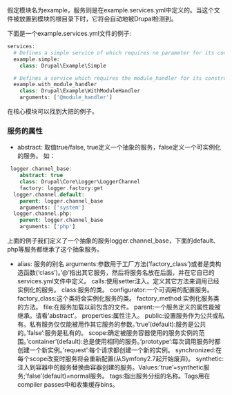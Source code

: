 假定模块名为example，服务则是在example.services.yml中定义的。当这个文件被放置到模块的根目录下时，它将会自动地被Drupal检测到。

下面是一个example.services.yml文件的例子:
```php
services:
  # Defines a simple service of which requires no parameter for its constructor.
  example.simple:
    class: Drupal\Example\Simple

  # Defines a service which requires the module_handler for its constructor.
  example.with_module_handler
    class: Drupal\Example\WithModuleHandler
    arguments: ['@module_handler']
```

在核心模块可以找到大把的例子。


### 服务的属性

* abstract: 取值true/false, true定义一个抽象的服务，false定义一个可实例化的服务。
如：
```php
 logger.channel_base:
    abstract: true
    class: Drupal\Core\Logger\LoggerChannel
    factory: logger.factory:get
  logger.channel.default:
    parent: logger.channel_base
    arguments: ['system']
  logger.channel.php:
    parent: logger.channel_base
    arguments: ['php']             
```
上面的例子我们定义了一个抽象的服务logger.channel_base，下面的default、php等服务都继承了这个抽象服务。

* alias: 服务的别名
    arguments:参数用于工厂方法(‘factory_class’)或者是类构造函数(‘class’)。’@’指出其它服务，然后将服务名放在后面，并在它自已的services.yml文件中定义。
    calls:使用setter注入。定义其它方法来调用已经实例化的服务。
    class:服务的类。
    configurator:一个可调用的配置服务。
    factory_class:这个类将会实例化服务的类。
    factory_method:实例化服务类的方法。
    file:在服务加载以前包含的文件。
    parent:一个服务定义的属性能被继承。请看’abstract’。
    properties:属性注入。
    public:设置服务作为公共或私有。私有服务仅仅能被用作其它服务的参数。’true’(default):服务是公共的。’false’:服务是私有的。
    scope:确定被服务容器使用的服务实例的范围。’container’(default):总是使用相同的服务。’prototype’:每次调用服务时都创建一个新实例。’request’:每个请求都创建一个新的实例。
    synchronized:在每个scope改变时服务将会重新配置(从Symfony2.7起开始废弃)。
    synthetic:注入到容器中的服务替换由容器创建的服务。Values:’true’=synthetic服务;’false’(default)=normal服务。
    tags:指出服务分组的名称。Tags用在compiler passes中和收集缓存bins。
